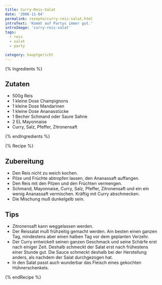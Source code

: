 ```yaml
---
title: Curry-Reis-Salat
date: '2006-11-04'
permalink: rezepte/curry-reis-salat.html
introText: 'Kommt auf Partys immer gut.'
introImage: 'curry-reis-salat'
tags:
  - reis
  - salat
  - party

category: hauptgericht
---
```


{% Ingredients %}

## Zutaten

- 500g Reis
- 1 kleine Dose Champignons
- 1 kleine Dose Mandarinen
- 1 kleine Dose Ananasstücke
- 1 Becher Schmand oder Saure Sahne
- 2 EL Mayonnaise
- Curry, Salz, Pfeffer, Zitronensaft

{% endIngredients %}

{% Recipe %}

## Zubereitung

- Den Reis nicht zu weich kochen.
- Pilze und Früchte abtropfen lassen, den Ananassaft auffangen.
- Den Reis mit den Pilzen und den Früchten vermengen.
- Schmand, Mayonnaise, Curry, Salz, Pfeffer, Zitronensaft und ein ein wenig Ananassaft vermischen. Kräftig mit Curry abschmecken.
- Die Mischung muß dunkelgelb sein.

## Tips

- Zitronensaft kann weggelassen werden.
- Der Reissalat muß frühzeitig gemacht werden. Am besten einen ganzen Tag, mindestens aber einen halben Tag vor dem geplanten Verzehr.
- Der Curry entwickelt seinen ganzen Geschmack und seine Schärfe erst nach einiger Zeit. Deshalb schmeckt der Salat erst nach frühestens einer Stunde gut. Die Sauce schmeckt deshalb bei der Herstellung anders, als nachdem der Salat durchgezogen hat.
- In den Salat passt auch wunderbar das Fleisch eines gekochten Hühnerschenkels.

{% endRecipe %}
